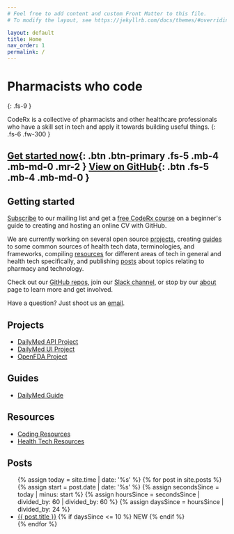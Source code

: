 ```yaml
---
# Feel free to add content and custom Front Matter to this file.
# To modify the layout, see https://jekyllrb.com/docs/themes/#overriding-theme-defaults

layout: default
title: Home
nav_order: 1
permalink: /
---
```


# Pharmacists who code
{: .fs-9 }

CodeRx is a collective of pharmacists and other healthcare professionals who have a skill set in tech and apply it towards building useful things.
{: .fs-6 .fw-300 }

[Get started now](#getting-started){: .btn .btn-primary .fs-5 .mb-4 .mb-md-0 .mr-2 } [View on GitHub](https://github.com/coderxio){: .btn .fs-5 .mb-4 .mb-md-0 }
---

## Getting started
[Subscribe](https://mailchi.mp/ac1988c7d7f4/trujlqmy5g) to our mailing list and get a [free CodeRx course](https://mailchi.mp/ac1988c7d7f4/trujlqmy5g) on a beginner's guide to creating and hosting an online CV with GitHub.

We are currently working on several open source [projects](/projects), creating [guides](/guides) to some common sources of health tech data, terminologies, and frameworks, compiling [resources](/resources) for different areas of tech in general and health tech specifically, and publishing [posts](/posts) about topics relating to pharmacy and technology.

Check out our [GitHub repos](https://github.com/coderxio), join our [Slack channel](https://join.slack.com/t/coderx/shared_invite/zt-5b8e9kr4-PsKAVe4crGmECQyyxDIJgQ), or stop by our [about](/about) page to learn more and get involved.

Have a question?  Just shoot us an [email](mailto:info@coderx.io).

## Projects
* [DailyMed API Project](/projects/dailymed-api)
* [DailyMed UI Project](/projects/dailymed-ui)
* [OpenFDA Project](/projects/openfda)

## Guides
* [DailyMed Guide](/guides/dailymed)

## Resources
* [Coding Resources](/resources/coding)
* [Health Tech Resources](/resources/health-tech)

## Posts
<ul class="posts">
   {% assign today = site.time | date: '%s' %}
   {% for post in site.posts %}
      {% assign start = post.date | date: '%s' %}
      {% assign secondsSince = today | minus: start %}
      {% assign hoursSince = secondsSince | divided_by: 60 | divided_by: 60 %}
      {% assign daysSince = hoursSince | divided_by: 24 %}
      <li>
         <a href="{{ post.url }}">{{ post.title }}</a>
         {% if daysSince <= 10 %}
            <span class="label label-green v-align-top">NEW</span>
         {% endif %}   
      </li>
   {% endfor %}
</ul>
